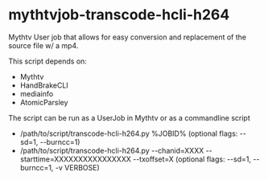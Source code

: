 # mythtvjob-transcode-hcli-h264
Mythtv User job that allows for easy conversion and replacement of the source file w/ a mp4.

This script depends on:
* Mythtv
* HandBrakeCLI
* mediainfo
* AtomicParsley
 
The script can be run as a UserJob in Mythtv or as a commandline script
* /path/to/script/transcode-hcli-h264.py %JOBID% (optional flags: --sd=1, --burncc=1)
* /path/to/script/transcode-hcli-h264.py --chanid=XXXX --starttime=XXXXXXXXXXXXXXXX --txoffset=X (optional flags: --sd=1, --burncc=1, -v VERBOSE)
 
